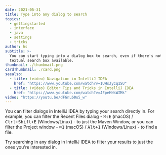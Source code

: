 ```yaml
---
date: 2021-05-31
title: Type into any dialog to search
topics:
  - gettingstarted
  - interface
  - java
  - settings
  - tricks
author: hs
subtitle: >-
  You can start typing into a dialog box to search, even if there's not a
  textual search box available.
thumbnail: ./thumbnail.png
cardThumbnail: ./card.png
seealso:
  - title: (video) Navigation in IntelliJ IDEA
    href: "https://www.youtube.com/watch?v=1UHsJyCq1SU"
  - title: (video) Editor Tips and Tricks in IntelliJ IDEA
    href: "https://www.youtube.com/watch?v=JEpeHNsWIMk"
video: "https://youtu.be/dFGnL60u5_w"
---
```


You can filter dialogs in IntelliJ IDEA by typing your search directly in. For example, you can filter the Recent Files dialog - <kbd>⌘⇧E</kbd> (macOS) / <kbd>Ctrl+Shift+E</kbd> (Windows/Linux) - to just the Maven Window, or you can filter the Project window - <kbd>⌘1</kbd> (macOS) / <kbd>Alt+1</kbd> (Windows/Linux) - to find a file.

Try searching in any dialog in IntelliJ IDEA to filter your results to just the ones you're interested in.
